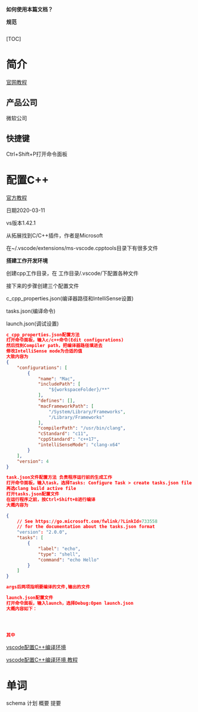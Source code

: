 **如何使用本篇文档？**



**规范**

```

```





[TOC]





# 简介

[官网教程](https://code.visualstudio.com/docs/cpp/config-clang-mac)

## 产品公司

微软公司





## 快捷键

Ctrl+Shift+P打开命令面板









# 配置C++

[官方教程](https://code.visualstudio.com/docs/cpp/config-clang-mac)

日期2020-03-11

vs版本1.42.1

从拓展找到C/C++插件，作者是Microsoft

在~/.vscode/extensions/ms-vscode.cpptools目录下有很多文件



**搭建工作开发环境**

创建cpp工作目录，在 工作目录/.vscode/下配置各种文件

接下来的步骤创建三个配置文件

c_cpp_properties.json(编译器路径和IntelliSense设置)

tasks.json(编译命令)

launch.json(调试设置)

```json
c_cpp_properties.json配置方法
打开命令面板，输入c/c++命令(Edit configurations)
然后找到Compiler path，把编译器路径填进去
修改IntelliSense mode为合适的值
大致内容为
{
    "configurations": [
        {
            "name": "Mac",
            "includePath": [
                "${workspaceFolder}/**"
            ],
            "defines": [],
            "macFrameworkPath": [
                "/System/Library/Frameworks",
                "/Library/Frameworks"
            ],
            "compilerPath": "/usr/bin/clang",
            "cStandard": "c11",
            "cppStandard": "c++17",
            "intelliSenseMode": "clang-x64"
        }
    ],
    "version": 4
}
```

```json
task.json文件配置方法 负责程序运行前的生成工作
打开命令面板，输入task，选择Tasks: Configure Task > create tasks.json file from template > others
再选clang build active file
打开tasks.json配置文件
在运行程序之前，按Ctrl+Shift+B进行编译
大概内容为

{
    // See https://go.microsoft.com/fwlink/?LinkId=733558
    // for the documentation about the tasks.json format
    "version": "2.0.0",
    "tasks": [
        {
            "label": "echo",
            "type": "shell",
            "command": "echo Hello"
        }
    ]
}

args后两项指明要编译的文件,输出的文件
```



```json
launch.json配置文件
打开命令面板，输入launch，选择Debug:Open launch.json
大概内容如下：




其中
```















[vscode配置C++编译环境](https://blog.csdn.net/qq_43041976/article/details/88544632)

[vscode配置C++编译环境 教程](https://blog.csdn.net/qq_43041976/article/details/100542557)



# 单词

schema 计划 概要 提要















